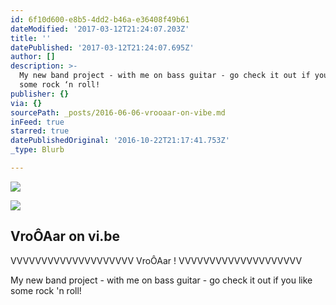 ```yaml
---
id: 6f10d600-e8b5-4dd2-b46a-e36408f49b61
dateModified: '2017-03-12T21:24:07.203Z'
title: ''
datePublished: '2017-03-12T21:24:07.695Z'
author: []
description: >-
  My new band project - with me on bass guitar - go check it out if you like
  some rock ‘n roll!
publisher: {}
via: {}
sourcePath: _posts/2016-06-06-vrooaar-on-vibe.md
inFeed: true
starred: true
datePublishedOriginal: '2016-10-22T21:17:41.753Z'
_type: Blurb

---
```

![](https://the-grid-user-content.s3-us-west-2.amazonaws.com/fabd5d9b-8480-4c28-a8c1-a0a93a8b42d3.png)

<article style=""><img src="https://s3-us-west-2.amazonaws.com/the-grid-img/p/cd3250faa768b585b307b8876b4edc4ea024f269.jpg" /><h1>VroÔAar on vi.be</h1><p>VVVVVVVVVVVVVVVVVVVV VroÔAar ! VVVVVVVVVVVVVVVVVVVV</p></article>

My new band project - with me on bass guitar - go check it out if you like some rock 'n roll!